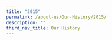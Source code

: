```yaml
---
title: "2015"
permalink: /about-us/Our-History/2015/
description: ""
third_nav_title: Our History
---
```

